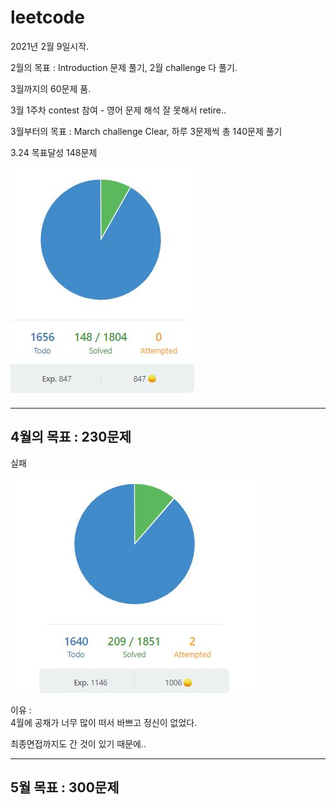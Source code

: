 leetcode
===== 

2021년 2월 9일시작.

2월의 목표 : Introduction 문제 풀기, 2월 challenge 다 풀기.

3월까지의 60문제 품. 

3월 1주차 contest 참여 - 영어 문제 해석 잘 못해서 retire..

3월부터의 목표 : March challenge Clear, 하루 3문제씩 총 140문제 풀기

3.24 목표달성 148문제



![](/march.JPG)  

-----  

## **4월의 목표 : 230문제**

실패

![](/april.JPG)

이유 :   
4월에 공채가 너무 많이 떠서 바쁘고 정신이 없었다.

최종면접까지도 간 것이 있기 때문에..

-----  



## **5월 목표 : 300문제**


